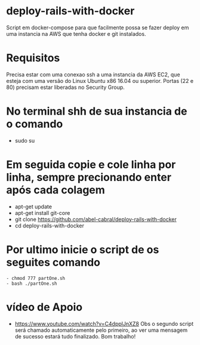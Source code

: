 # deploy-rails-with-docker
Script em docker-compose para que facilmente possa se fazer deploy em uma instancia na AWS que tenha docker e git instalados.

# Requisitos
   Precisa estar com uma conexao ssh a uma instancia da AWS EC2, que esteja com uma versão do Linux Ubuntu x86 16.04 ou superior. Portas (22 e 80) precisam estar liberadas no Security Group.

# No terminal shh de sua instancia de o comando
   - sudo su
# Em seguida copie e cole linha por linha, sempre precionando enter após cada colagem
   - apt-get update
   - apt-get install git-core
   - git clone https://github.com/abel-cabral/deploy-rails-with-docker
   - cd deploy-rails-with-docker
# Por ultimo inicie o script de os seguites comando
    - chmod 777 partOne.sh
    - bash ./partOne.sh

# vídeo de Apoio
   - https://www.youtube.com/watch?v=C4dpplJnXZ8
Obs o segundo script será chamado automaticamente pelo primeiro, ao ver uma mensagem de sucesso estará tudo finalizado. Bom trabalho!


